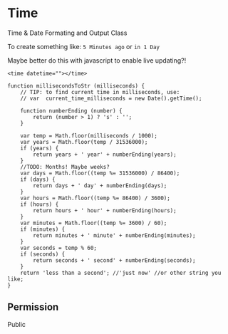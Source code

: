 # Time
Time & Date Formating and Output Class

To create something like: `5 Minutes ago` or `in 1 Day`

Maybe better do this with javascript to enable live updating?!

```
<time datetime=""></time>
```


```
function millisecondsToStr (milliseconds) {
    // TIP: to find current time in milliseconds, use:
    // var  current_time_milliseconds = new Date().getTime();

    function numberEnding (number) {
        return (number > 1) ? 's' : '';
    }

    var temp = Math.floor(milliseconds / 1000);
    var years = Math.floor(temp / 31536000);
    if (years) {
        return years + ' year' + numberEnding(years);
    }
    //TODO: Months! Maybe weeks?
    var days = Math.floor((temp %= 31536000) / 86400);
    if (days) {
        return days + ' day' + numberEnding(days);
    }
    var hours = Math.floor((temp %= 86400) / 3600);
    if (hours) {
        return hours + ' hour' + numberEnding(hours);
    }
    var minutes = Math.floor((temp %= 3600) / 60);
    if (minutes) {
        return minutes + ' minute' + numberEnding(minutes);
    }
    var seconds = temp % 60;
    if (seconds) {
        return seconds + ' second' + numberEnding(seconds);
    }
    return 'less than a second'; //'just now' //or other string you like;
}
```
## Permission
Public
